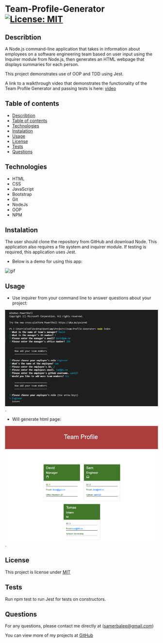 # Team-Profile-Generator  [![License: MIT](https://img.shields.io/badge/License-MIT-yellow.svg)](https://opensource.org/licenses/MIT)

## Describtion

A Node.js command-line application that takes in information about employees on a software engineering team based on user input using the Inquirer module from Node.js, 
then generates an HTML webpage that displays summaries for each person.

This project demonstrates use of OOP and TDD using Jest.

A link to a walkthrough video that demonstrates the functionality of the Team Profile Generator and passing tests is here: [video](assets/records/demo.webm)

## Table of contents

  - [Describtion](#describtion)
  - [Table of contents](#table-of-contents)
  - [Technologies](#technologies)
  - [Instalation](#instalation)
  - [Usage](#usage)
  - [License](#license)
  - [Tests](#tests)
  - [Questions](#questions)

## Technologies

 - HTML                
 - CSS                 
 - JavaScript          
 - Bootstrap          
 - Git
 - NodeJs
 - OOP
 - NPM
## Instalation

The user should clone the repository from GitHub and download Node. This application also requires a file system and inquirer module. If testing is required, this application uses Jest.

 - Below is a demo for using this app:

  ![gif](assets/records/gif.gif)

## Usage


 - Use inquirer from your command line to answer questions about your project:

  ![screenshot-user-prompt](assets/images/screenshot-user-prompt.PNG).

  - Will generate html page:

  ![screenshot-team-page](assets/images/screenshot-team-page.PNG).



## License

This project is license under [MIT](https://opensource.org/licenses/MIT)

## Tests

Run npm test to run Jest for tests on constructors.

## Questions

For any questions, please contact me directly at (samerbalee@gmail.com)  

You can view more of my projects at  [GitHub](https://github.com/Samer-Balee)